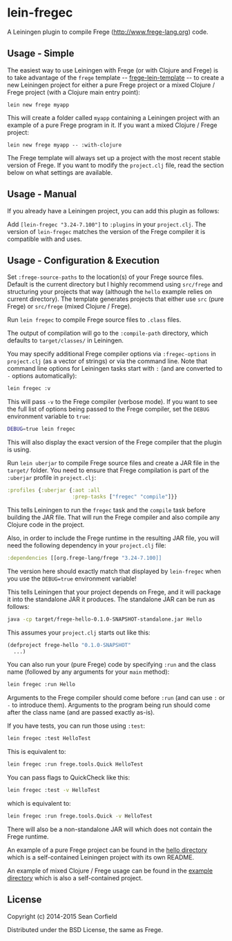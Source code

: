 lein-fregec
===========

A Leiningen plugin to compile Frege (http://www.frege-lang.org) code.

Usage - Simple
-----

The easiest way to use Leiningen with Frege (or with Clojure and Frege) is to take advantage of the `frege` template --
[frege-lein-template](https://github.com/Frege/frege-lein-template) -- to create a new Leiningen project for either a pure Frege project or a mixed Clojure / Frege project (with a Clojure main entry point):

    lein new frege myapp

This will create a folder called `myapp` containing a Leiningen project with an example of a pure Frege program in it. If you want a mixed Clojure / Frege project:

    lein new frege myapp -- :with-clojure

The Frege template will always set up a project with the most recent stable version of Frege. If you want to modify the `project.clj` file, read the section below on what settings are available.

Usage - Manual
-----

If you already have a Leiningen project, you can add this plugin as follows:

Add `[lein-fregec "3.24-7.100"]` to `:plugins` in your `project.clj`. The version of `lein-fregec` matches the version of the Frege compiler it is compatible with and uses.

Usage - Configuration & Execution
-----

Set `:frege-source-paths` to the location(s) of your Frege source files. Default is the current directory but I highly recommend using `src/frege` and structuring your projects that way (although the `hello` example relies on current directory). The template generates projects that either use `src` (pure Frege) or `src/frege` (mixed Clojure / Frege).

Run `lein fregec` to compile Frege source files to `.class` files.

The output of compilation will go to the `:compile-path` directory, which defaults to `target/classes/` in Leiningen.

You may specify additional Frege compiler options via `:fregec-options` in `project.clj` (as a vector of strings) or via the command line. Note that command line options for Leiningen tasks start with `:` (and are converted to `-` options automatically):

```sh
lein fregec :v
```

This will pass `-v` to the Frege compiler (verbose mode). If you want to see the full list of options being passed to the Frege compiler, set the `DEBUG` environment variable to `true`:

```sh
DEBUG=true lein fregec
```

This will also display the exact version of the Frege compiler that the plugin is using.

Run `lein uberjar` to compile Frege source files and create a JAR file in the `target/` folder. You need to ensure that Frege compilation is part of the `:uberjar` profile in `project.clj`:

```clojure
:profiles {:uberjar {:aot :all
                     :prep-tasks ["fregec" "compile"]}}
```

This tells Leiningen to run the `fregec` task and the `compile` task before building the JAR file. That will run the Frege compiler and also compile any Clojure code in the project.

Also, in order to include the Frege runtime in the resulting JAR file, you will need the following dependency in your `project.clj` file:

```clojure
:dependencies [[org.frege-lang/frege "3.24-7.100]]
```

The version here should exactly match that displayed by `lein-fregec` when you use the `DEBUG=true` environment variable!

This tells Leiningen that your project depends on Frege, and it will package it into the standalone JAR it produces. The standalone JAR can be run as follows:

```sh
java -cp target/frege-hello-0.1.0-SNAPSHOT-standalone.jar Hello
```

This assumes your `project.clj` starts out like this:

```clojure
(defproject frege-hello "0.1.0-SNAPSHOT"
  ...)
```

You can also run your (pure Frege) code by specifying `:run` and the class name (followed by any arguments for your `main` method):

```sh
lein fregec :run Hello
```

Arguments to the Frege compiler should come before `:run` (and can use `:` or `-` to introduce them). Arguments to the program being run should come after the class name (and are passed exactly as-is).

If you have tests, you can run those using `:test`:

```sh
lein fregec :test HelloTest
```

This is equivalent to:

```sh
lein fregec :run frege.tools.Quick HelloTest
```

You can pass flags to QuickCheck like this:

```sh
lein fregec :test -v HelloTest
```

which is equivalent to:

```sh
lein fregec :run frege.tools.Quick -v HelloTest
```

There will also be a non-standalone JAR will which does not contain the Frege runtime.

An example of a pure Frege project can be found in the [hello directory](https://github.com/Frege/frege-lein-plugin/tree/master/hello) which is a self-contained Leiningen project with its own README.

An example of mixed Clojure / Frege usage can be found in the [example directory](https://github.com/Frege/frege-lein-plugin/tree/master/example) which is also a self-contained project.

License
-------

Copyright (c) 2014-2015 Sean Corfield

Distributed under the BSD License, the same as Frege.
